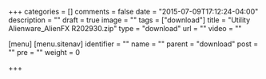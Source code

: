 +++
categories = []
comments = false
date = "2015-07-09T17:12:24-04:00"
description = ""
draft = true
image = ""
tags = ["download"]
title = "Utility Alienware_AlienFX R202930.zip"
type = "download"
url = ""
video = ""

[menu]
  [menu.sitenav]
    identifier = ""
    name = ""
    parent = "download"
    post = ""
    pre = ""
    weight = 0

+++

